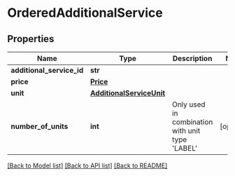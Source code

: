 # OrderedAdditionalService

## Properties
Name | Type | Description | Notes
------------ | ------------- | ------------- | -------------
**additional_service_id** | **str** |  | 
**price** | [**Price**](Price.md) |  | 
**unit** | [**AdditionalServiceUnit**](AdditionalServiceUnit.md) |  | 
**number_of_units** | **int** | Only used in combination with unit type &#x27;LABEL&#x27; | [optional] 

[[Back to Model list]](../README.md#documentation-for-models) [[Back to API list]](../README.md#documentation-for-api-endpoints) [[Back to README]](../README.md)

